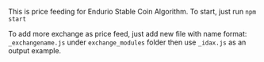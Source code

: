 This is price feeding for Endurio Stable Coin Algorithm. To start, just run `npm start`

To add more exchange as price feed, just add new file with name format: `_exchangename.js` under `exchange_modules` folder then use `_idax.js` as an output example.
